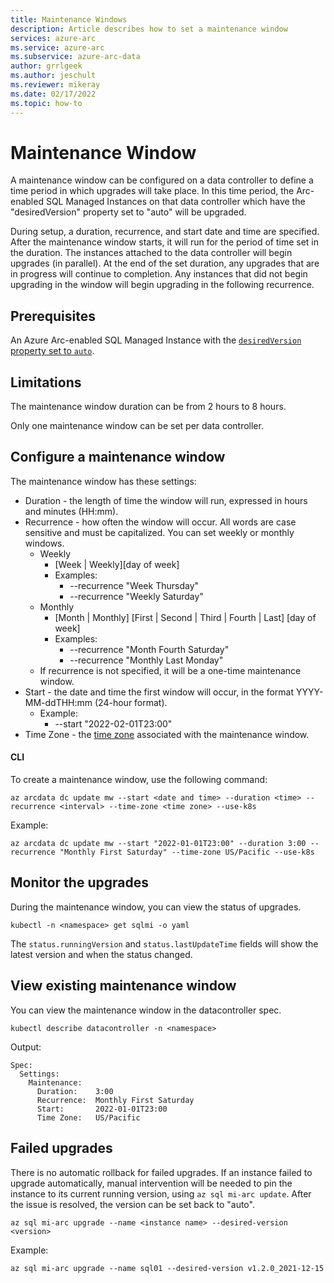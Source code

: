 ```yaml
---
title: Maintenance Windows
description: Article describes how to set a maintenance window
services: azure-arc
ms.service: azure-arc
ms.subservice: azure-arc-data
author: grrlgeek
ms.author: jeschult
ms.reviewer: mikeray
ms.date: 02/17/2022
ms.topic: how-to
---
```


# Maintenance Window

A maintenance window can be configured on a data controller to define a time period in which upgrades will take place. In this time period, the Arc-enabled SQL Managed Instances on that data controller which have the "desiredVersion" property set to "auto" will be upgraded.

During setup, a duration, recurrence, and start date and time are specified. After the maintenance window starts, it will run for the period of time set in the duration. The instances attached to the data controller will begin upgrades (in parallel). At the end of the set duration, any upgrades that are in progress will continue to completion. Any instances that did not begin upgrading in the window will begin upgrading in the following recurrence.

## Prerequisites

An Azure Arc-enabled SQL Managed Instance with the [`desiredVersion` property set to `auto`](upgrade-sql-managed-instance-auto.md).

## Limitations

The maintenance window duration can be from 2 hours to 8 hours.

Only one maintenance window can be set per data controller.

## Configure a maintenance window

The maintenance window has these settings:
- Duration - the length of time the window will run, expressed in hours and minutes (HH:mm).
- Recurrence - how often the window will occur. All words are case sensitive and must be capitalized. You can set weekly or monthly windows.
    - Weekly
        - [Week | Weekly][day of week]
        - Examples:
            - --recurrence "Week Thursday"
            - --recurrence "Weekly Saturday"
	- Monthly
		- [Month | Monthly] [First | Second | Third | Fourth | Last] [day of week]
		- Examples:
			- --recurrence "Month Fourth Saturday"
			- --recurrence "Monthly Last Monday"
	- If recurrence is not specified, it will be a one-time maintenance window.
- Start - the date and time the first window will occur, in the format YYYY-MM-ddTHH:mm (24-hour format).
	- Example:
		- --start "2022-02-01T23:00"
- Time Zone - the [time zone](https://en.wikipedia.org/wiki/List_of_tz_database_time_zones) associated with the maintenance window.

#### CLI

To create a maintenance window, use the following command:

```cli
az arcdata dc update mw --start <date and time> --duration <time> --recurrence <interval> --time-zone <time zone> --use-k8s 
```

Example:

```cli
az arcdata dc update mw --start "2022-01-01T23:00" --duration 3:00 --recurrence "Monthly First Saturday" --time-zone US/Pacific --use-k8s
```

## Monitor the upgrades

During the maintenance window, you can view the status of upgrades.

```kubectl
kubectl -n <namespace> get sqlmi -o yaml 
```

The ```status.runningVersion``` and ```status.lastUpdateTime``` fields will show the latest version and when the status changed.

## View existing maintenance window

You can view the maintenance window in the datacontroller spec. 

```kubectl
kubectl describe datacontroller -n <namespace>
```

Output:

```text
Spec:  
  Settings:
    Maintenance:
      Duration:    3:00
      Recurrence:  Monthly First Saturday
      Start:       2022-01-01T23:00
      Time Zone:   US/Pacific
```

## Failed upgrades

There is no automatic rollback for failed upgrades. If an instance failed to upgrade automatically, manual intervention will be needed to pin the instance to its current running version, using ```az sql mi-arc update```. After the issue is resolved, the version can be set back to "auto".

```cli
az sql mi-arc upgrade --name <instance name> --desired-version <version> 
```

Example:
```cli
az sql mi-arc upgrade --name sql01 --desired-version v1.2.0_2021-12-15
```
